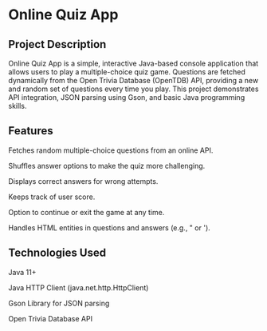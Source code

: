 # Online Quiz App
## Project Description
Online Quiz App is a simple, interactive Java-based console application that allows users to play a multiple-choice quiz game. Questions are fetched dynamically from the Open Trivia Database (OpenTDB) API, providing a new and random set of questions every time you play. This project demonstrates API integration, JSON parsing using Gson, and basic Java programming skills.
## Features
Fetches random multiple-choice questions from an online API.

Shuffles answer options to make the quiz more challenging.

Displays correct answers for wrong attempts.

Keeps track of user score.

Option to continue or exit the game at any time.

Handles HTML entities in questions and answers (e.g., " or ').

## Technologies Used
Java 11+

Java HTTP Client (java.net.http.HttpClient)

Gson Library for JSON parsing

Open Trivia Database API


